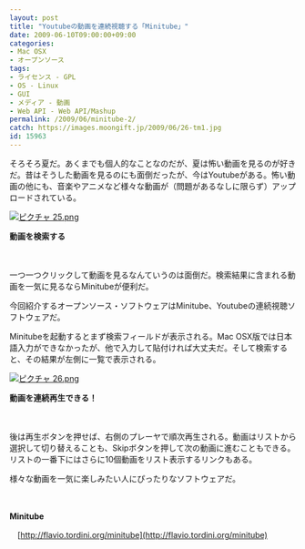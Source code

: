 ```yaml
---
layout: post
title: "Youtubeの動画を連続視聴する「Minitube」"
date: 2009-06-10T09:00:00+09:00
categories:
- Mac OSX
- オープンソース
tags: 
- ライセンス - GPL
- OS - Linux
- GUI
- メディア - 動画
- Web API - Web API/Mashup
permalink: /2009/06/minitube-2/
catch: https://images.moongift.jp/2009/06/26-tm1.jpg
id: 15963
---
```

そろそろ夏だ。あくまでも個人的なことなのだが、夏は怖い動画を見るのが好きだ。昔はそうした動画を見るのにも面倒だったが、今はYoutubeがある。怖い動画の他にも、音楽やアニメなど様々な動画が（問題があるなしに限らず）アップロードされている。

  

[![ピクチャ 25.png](https://images.moongift.jp/2009/06/25-tm.jpg)](https://images.moongift.jp/2009/06/25.png)  
  
**動画を検索する**

  

　

  

一つ一つクリックして動画を見るなんていうのは面倒だ。検索結果に含まれる動画を一気に見るならMinitubeが便利だ。

  

今回紹介するオープンソース・ソフトウェアはMinitube、Youtubeの連続視聴ソフトウェアだ。

  
<!--more-->

Minitubeを起動するとまず検索フィールドが表示される。Mac OSX版では日本語入力ができなかったが、他で入力して貼付ければ大丈夫だ。そして検索すると、その結果が左側に一覧で表示される。

  

[![ピクチャ 26.png](https://images.moongift.jp/2009/06/26-tm1.jpg)](https://images.moongift.jp/2009/06/261.png)  
  
**動画を連続再生できる！**

  

　

  

後は再生ボタンを押せば、右側のプレーヤで順次再生される。動画はリストから選択して切り替えることも、Skipボタンを押して次の動画に進むこともできる。リストの一番下にはさらに10個動画をリスト表示するリンクもある。

  

様々な動画を一気に楽しみたい人にぴったりなソフトウェアだ。

  

　

  

**Minitube**  
  
　[http://flavio.tordini.org/minitube](http://flavio.tordini.org/minitube)

  
